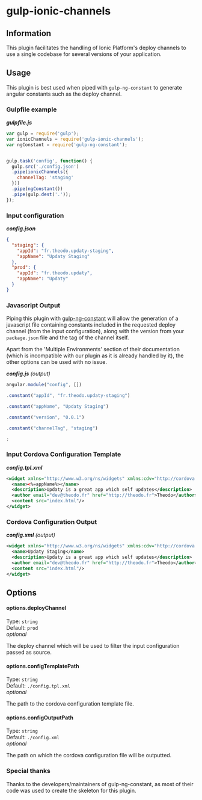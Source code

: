 gulp-ionic-channels
================
## Information

This plugin facilitates the handling of Ionic Platform's deploy channels to use a single codebase for several versions of your application.

## Usage

This plugin is best used when piped with `gulp-ng-constant` to generate angular constants such as the deploy channel.

### Gulpfile example

_**gulpfile.js**_

```javascript
var gulp = require('gulp');
var ionicChannels = require('gulp-ionic-channels');
var ngConstant = require('gulp-ng-constant');


gulp.task('config', function() {
  gulp.src('./config.json')
  .pipe(ionicChannels({
    channelTag: 'staging'
  }))
  .pipe(ngConstant())
  .pipe(gulp.dest('.'));
});
```

### Input configuration

_**config.json**_
```json
{
  "staging": {
    "appId": "fr.theodo.updaty-staging",
    "appName": "Updaty Staging"
  },
  "prod": {
    "appId": "fr.theodo.updaty",
    "appName": "Updaty"
  }
}
```

### Javascript Output

Piping this plugin with [gulp-ng-constant](https://github.com/guzart/gulp-ng-constant) will allow the generation of a javascript file containing constants
included in the requested deploy channel (from the input configuration), along with the version from your `package.json` file and the tag of the channel itself.

Apart from the 'Multiple Environments' section of their documentation (which is incompatible with our plugin as it is already handled by it), the other options can be used with no issue.

_**config.js**_ _(output)_

```javascript
angular.module("config", [])

.constant("appId", "fr.theodo.updaty-staging")

.constant("appName", "Updaty Staging")

.constant("version", "0.0.1")

.constant("channelTag", "staging")

;
```

### Input Cordova Configuration Template

_**config.tpl.xml**_

```xml
<widget xmlns="http://www.w3.org/ns/widgets" xmlns:cdv="http://cordova.apache.org/ns/1.0" id="<%=appId%>" version="<%=version%>">
  <name><%=appName%></name>
  <description>Updaty is a great app which self updates</description>
  <author email="dev@theodo.fr" href="http://theodo.fr">Theodo</author>
  <content src="index.html"/>
</widget>
```

### Cordova Configuration Output

_**config.xml**_ _(output)_

```xml
<widget xmlns="http://www.w3.org/ns/widgets" xmlns:cdv="http://cordova.apache.org/ns/1.0" id="fr.theodo.updaty-staging" version="0.0.1">
  <name>Updaty Staging</name>
  <description>Updaty is a great app which self updates</description>
  <author email="dev@theodo.fr" href="http://theodo.fr">Theodo</author>
  <content src="index.html"/>
</widget>
```

## Options

#### options.deployChannel

Type: `string`  
Default: `prod`  
_optional_

The deploy channel which will be used to filter the input configuration passed as source.

#### options.configTemplatePath

Type: `string`  
Default: `./config.tpl.xml`  
_optional_

The path to the cordova configuration template file.

#### options.configOutputPath

Type: `string`  
Default: `./config.xml`  
_optional_

The path on which the cordova configuration file will be outputted.

### Special thanks

Thanks to the developers/maintainers of gulp-ng-constant, as most of their code was used to create the skeleton for this plugin.
